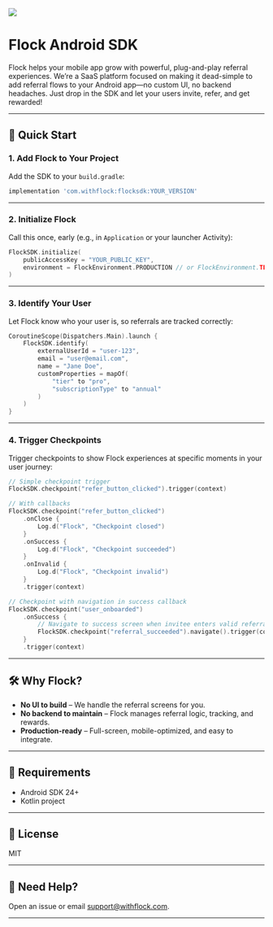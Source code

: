 [![](https://jitpack.io/v/Flock-Solutions/FlockSDK-Android.svg)](https://jitpack.io/#Flock-Solutions/FlockSDK-Android)

# Flock Android SDK

Flock helps your mobile app grow with powerful, plug-and-play referral experiences. We’re a SaaS platform focused on making it dead-simple to add referral flows to your Android app—no custom UI, no backend headaches. Just drop in the SDK and let your users invite, refer, and get rewarded!

---

## 🚀 Quick Start

### 1. Add Flock to Your Project

Add the SDK to your `build.gradle`:

```groovy
implementation 'com.withflock:flocksdk:YOUR_VERSION'
```

---

### 2. Initialize Flock

Call this once, early (e.g., in `Application` or your launcher Activity):

```kotlin
FlockSDK.initialize(
    publicAccessKey = "YOUR_PUBLIC_KEY",
    environment = FlockEnvironment.PRODUCTION // or FlockEnvironment.TEST
)
```

---

### 3. Identify Your User

Let Flock know who your user is, so referrals are tracked correctly:

```kotlin
CoroutineScope(Dispatchers.Main).launch {
    FlockSDK.identify(
        externalUserId = "user-123",
        email = "user@email.com",
        name = "Jane Doe",
        customProperties = mapOf(
            "tier" to "pro",
            "subscriptionType" to "annual"
        )
    )
}
```

---

### 4. Trigger Checkpoints

Trigger checkpoints to show Flock experiences at specific moments in your user journey:

```kotlin
// Simple checkpoint trigger
FlockSDK.checkpoint("refer_button_clicked").trigger(context)

// With callbacks
FlockSDK.checkpoint("refer_button_clicked")
    .onClose {
        Log.d("Flock", "Checkpoint closed")
    }
    .onSuccess {
        Log.d("Flock", "Checkpoint succeeded")
    }
    .onInvalid {
        Log.d("Flock", "Checkpoint invalid")
    }
    .trigger(context)

// Checkpoint with navigation in success callback
FlockSDK.checkpoint("user_onboarded")
    .onSuccess {
        // Navigate to success screen when invitee enters valid referral code
        FlockSDK.checkpoint("referral_succeeded").navigate().trigger(context)
    }
    .trigger(context)
```

---

## 🛠️ Why Flock?

- **No UI to build** – We handle the referral screens for you.
- **No backend to maintain** – Flock manages referral logic, tracking, and rewards.
- **Production-ready** – Full-screen, mobile-optimized, and easy to integrate.

---

## 🧩 Requirements

- Android SDK 24+
- Kotlin project

---

## 📝 License

MIT

---

## 💬 Need Help?

Open an issue or email [support@withflock.com](mailto:support@withflock.com).

---
